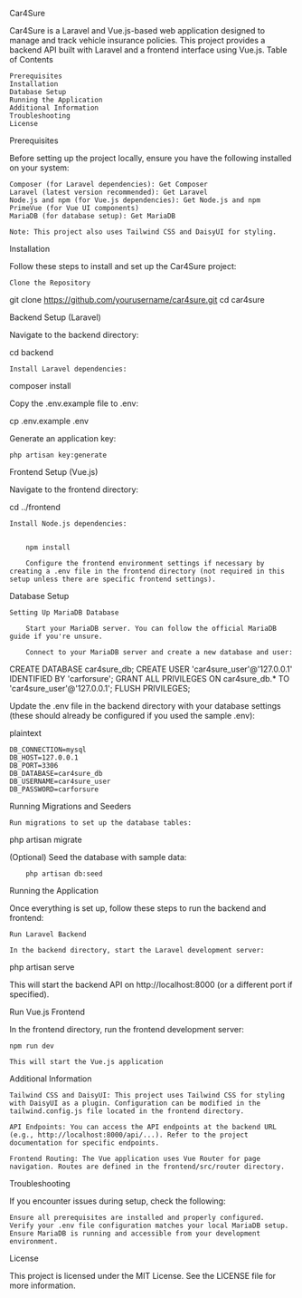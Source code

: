 Car4Sure

Car4Sure is a Laravel and Vue.js-based web application designed to manage and track vehicle insurance policies. This project provides a backend API built with Laravel and a frontend interface using Vue.js.
Table of Contents

    Prerequisites
    Installation
    Database Setup
    Running the Application
    Additional Information
    Troubleshooting
    License

Prerequisites

Before setting up the project locally, ensure you have the following installed on your system:

    Composer (for Laravel dependencies): Get Composer
    Laravel (latest version recommended): Get Laravel
    Node.js and npm (for Vue.js dependencies): Get Node.js and npm
    PrimeVue (for Vue UI components)
    MariaDB (for database setup): Get MariaDB

    Note: This project also uses Tailwind CSS and DaisyUI for styling.

Installation

Follow these steps to install and set up the Car4Sure project:

    Clone the Repository
  

git clone https://github.com/yourusername/car4sure.git
cd car4sure

Backend Setup (Laravel)

Navigate to the backend directory:


cd backend

    Install Laravel dependencies:


composer install

Copy the .env.example file to .env:



cp .env.example .env

Generate an application key:



    php artisan key:generate

Frontend Setup (Vue.js)

Navigate to the frontend directory:



cd ../frontend

    Install Node.js dependencies:


        npm install

        Configure the frontend environment settings if necessary by creating a .env file in the frontend directory (not required in this setup unless there are specific frontend settings).

Database Setup

    Setting Up MariaDB Database

        Start your MariaDB server. You can follow the official MariaDB guide if you're unsure.

        Connect to your MariaDB server and create a new database and user:


CREATE DATABASE car4sure_db;
CREATE USER 'car4sure_user'@'127.0.0.1' IDENTIFIED BY 'carforsure';
GRANT ALL PRIVILEGES ON car4sure_db.* TO 'car4sure_user'@'127.0.0.1';
FLUSH PRIVILEGES;

Update the .env file in the backend directory with your database settings (these should already be configured if you used the sample .env):

plaintext

    DB_CONNECTION=mysql
    DB_HOST=127.0.0.1
    DB_PORT=3306
    DB_DATABASE=car4sure_db
    DB_USERNAME=car4sure_user
    DB_PASSWORD=carforsure

Running Migrations and Seeders

    Run migrations to set up the database tables:


php artisan migrate

(Optional) Seed the database with sample data:


        php artisan db:seed

Running the Application

Once everything is set up, follow these steps to run the backend and frontend:

    Run Laravel Backend

    In the backend directory, start the Laravel development server:


php artisan serve

This will start the backend API on http://localhost:8000 (or a different port if specified).

Run Vue.js Frontend

In the frontend directory, run the frontend development server:

    npm run dev

    This will start the Vue.js application 

Additional Information

    Tailwind CSS and DaisyUI: This project uses Tailwind CSS for styling with DaisyUI as a plugin. Configuration can be modified in the tailwind.config.js file located in the frontend directory.

    API Endpoints: You can access the API endpoints at the backend URL (e.g., http://localhost:8000/api/...). Refer to the project documentation for specific endpoints.

    Frontend Routing: The Vue application uses Vue Router for page navigation. Routes are defined in the frontend/src/router directory.

Troubleshooting

If you encounter issues during setup, check the following:

    Ensure all prerequisites are installed and properly configured.
    Verify your .env file configuration matches your local MariaDB setup.
    Ensure MariaDB is running and accessible from your development environment.

License

This project is licensed under the MIT License. See the LICENSE file for more information.

